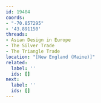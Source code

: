 ```yaml
---
id: 19404
coords:
- "-70.857295"
- '43.891150'
threads:
- Asian Design in Europe
- The Silver Trade
- The Triangle Trade
location: "[New England (Maine)]"
related:
  label: ''
  ids: []
next:
  label: ''
  ids: []
---
```

